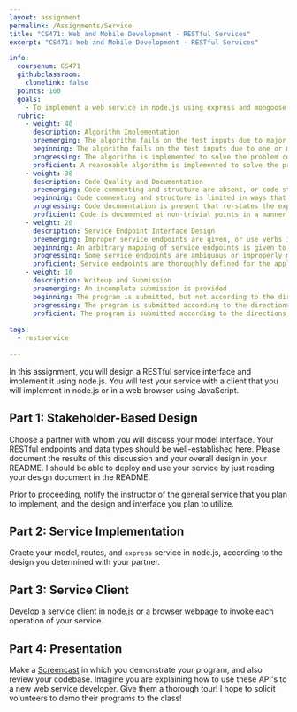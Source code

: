 ```yaml
---
layout: assignment
permalink: /Assignments/Service
title: "CS471: Web and Mobile Development - RESTful Services"
excerpt: "CS471: Web and Mobile Development - RESTful Services"

info:
  coursenum: CS471
  githubclassroom:
    clonelink: false
  points: 100
  goals:
    - To implement a web service in node.js using express and mongoose
  rubric:
    - weight: 40
      description: Algorithm Implementation
      preemerging: The algorithm fails on the test inputs due to major issues, or the program fails to compile and/or run
      beginning: The algorithm fails on the test inputs due to one or more minor issues
      progressing: The algorithm is implemented to solve the problem correctly according to given test inputs, but would fail if executed in a general case due to a minor issue or omission in the algorithm design or implementation
      proficient: A reasonable algorithm is implemented to solve the problem which correctly solves the problem according to the given test inputs, and would be reasonably expected to solve the problem in the general case
    - weight: 30
      description: Code Quality and Documentation
      preemerging: Code commenting and structure are absent, or code structure departs significantly from best practice, and/or the code departs significantly from the style guide
      beginning: Code commenting and structure is limited in ways that reduce the readability of the program, and/or there are minor departures from the style guide
      progressing: Code documentation is present that re-states the explicit code definitions, and/or code is written that mostly adheres to the style guide
      proficient: Code is documented at non-trivial points in a manner that enhances the readability of the program, and code is written according to the style guide
    - weight: 20
      description: Service Endpoint Interface Design
      preemerging: Improper service endpoints are given, or use verbs instead of a CRUD model
      beginning: An arbitrary mapping of service endpoints is given to HTTP verbs (for example, only GET or POST verbs are used)
      progressing: Some service endpoints are ambiguous or improperly mapped
      proficient: Service endpoints are thoroughly defined for the application chosen, with CRUD endpoints that represent nouns that are appropriately mapped to HTTP verbs
    - weight: 10
      description: Writeup and Submission
      preemerging: An incomplete submission is provided
      beginning: The program is submitted, but not according to the directions in one or more ways (for example, because it is lacking a readme writeup)
      progressing: The program is submitted according to the directions with a minor omission or correction needed, and with at least superficial responses to the bolded questions throughout
      proficient: The program is submitted according to the directions, including a readme writeup describing the solution, and thoughtful answers to the bolded questions throughout
  
tags:
  - restservice
  
---
```


In this assignment, you will design a RESTful service interface and implement it using node.js.  You will test your service with a client that you will implement in node.js or in a web browser using JavaScript.

## Part 1: Stakeholder-Based Design

Choose a partner with whom you will discuss your model interface.  Your RESTful endpoints and data types should be well-established here.  Please document the results of this discussion and your overall design in your README.  I should be able to deploy and use your service by just reading your design document in the README.

Prior to proceeding, notify the instructor of the general service that you plan to implement, and the design and interface you plan to utilize.

## Part 2: Service Implementation
Craete your model, routes, and `express` service in node.js, according to the design you determined with your partner.

## Part 3: Service Client
Develop a service client in node.js or a browser webpage to invoke each operation of your service.

## Part 4: Presentation

Make a [Screencast](https://screencast-o-matic.com/) in which you demonstrate your program, and also review your codebase.  Imagine you are explaining how to use these API's to a new web service developer.  Give them a thorough tour!  I hope to solicit volunteers to demo their programs to the class!